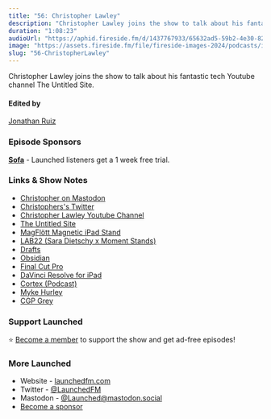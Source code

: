 ```yaml
---
title: "56: Christopher Lawley"
description: "Christopher Lawley joins the show to talk about his fantastic tech Youtube channel The Untitled Site."
duration: "1:08:23"
audioUrl: "https://aphid.fireside.fm/d/1437767933/65632ad5-59b2-4e30-82d1-13845dce07dd/a39136c9-bedf-414a-a683-9890198e6309.mp3"
image: "https://assets.fireside.fm/file/fireside-images-2024/podcasts/images/6/65632ad5-59b2-4e30-82d1-13845dce07dd/episodes/a/a39136c9-bedf-414a-a683-9890198e6309/cover.jpg?v=1"
slug: "56-ChristopherLawley"
---
```


<p>Christopher Lawley joins the show to talk about his fantastic tech Youtube channel The Untitled Site.</p>

<h4>Edited by</h4>

<p><a href="https://mastodon.online/@refactoredd" rel="nofollow">Jonathan Ruiz</a></p>

<h3>Episode Sponsors</h3>

<p><strong><a href="https://sofahq.com/launched" rel="nofollow">Sofa</a></strong> - Launched listeners get a 1 week free trial.</p>

<h3>Links &amp; Show Notes</h3>

<ul>
<li><a href="https://mastodon.social/@ChrisLawley" rel="nofollow">Christopher on Mastodon</a></li>
<li><a href="https://twitter.com/chris_lawley" rel="nofollow">Christophers&#39;s Twitter</a></li>
<li><a href="https://www.youtube.com/channel/UC8raOG7HXJoCUygx219fU4A" rel="nofollow">Christopher Lawley Youtube Channel</a></li>
<li><a href="https://theuntitled.site/" rel="nofollow">The Untitled Site</a></li>
<li><a href="https://www.charjenpro.com/products/magflottipadpro" rel="nofollow">MagFlött Magnetic iPad Stand</a></li>
<li><a href="https://www.shopmoment.com/lab22" rel="nofollow">LAB22 (Sara Dietschy x Moment Stands)</a></li>
<li><a href="https://getdrafts.com/" rel="nofollow">Drafts</a></li>
<li><a href="https://obsidian.md/" rel="nofollow">Obsidian</a></li>
<li><a href="https://www.apple.com/final-cut-pro/" rel="nofollow">Final Cut Pro</a></li>
<li><a href="https://apps.apple.com/us/app/davinci-resolve-for-ipad/id1581363826" rel="nofollow">DaVinci Resolve for iPad</a></li>
<li><a href="https://www.relay.fm/cortex" rel="nofollow">Cortex (Podcast)</a></li>
<li><a href="http://www.mykehurley.net/" rel="nofollow">Myke Hurley</a></li>
<li><a href="https://www.cgpgrey.com/" rel="nofollow">CGP Grey</a></li>
</ul>

<h3>Support Launched</h3>

<p>⭐️ <a href="http://membership.launchedfm.com/" rel="nofollow">Become a member</a> to support the show and get ad-free episodes!</p>

<h3>More Launched</h3>

<ul>
<li>Website - <a href="https://launchedfm.com" rel="nofollow">launchedfm.com</a></li>
<li>Twitter - <a href="https://twitter.com/launchedfm" rel="nofollow">@LaunchedFM</a></li>
<li>Mastodon - <a href="https://mastodon.social/@Launched" rel="nofollow">@Launched@mastodon.social</a></li>
<li><a href="https://launchedfm.com/sponsors" rel="nofollow">Become a sponsor</a></li>
</ul>
